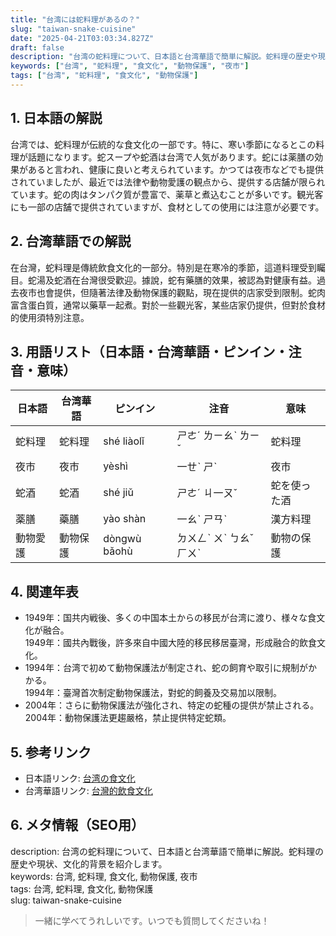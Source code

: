 ```yaml
---
title: "台湾には蛇料理があるの？"
slug: "taiwan-snake-cuisine"
date: "2025-04-21T03:03:34.827Z"
draft: false
description: "台湾の蛇料理について、日本語と台湾華語で簡単に解説。蛇料理の歴史や現状、文化的背景を紹介します。"
keywords: ["台湾", "蛇料理", "食文化", "動物保護", "夜市"]
tags: ["台湾", "蛇料理", "食文化", "動物保護"]
---
```


## 1. 日本語の解説  
台湾では、蛇料理が伝統的な食文化の一部です。特に、寒い季節になるとこの料理が話題になります。蛇スープや蛇酒は台湾で人気があります。蛇には薬膳の効果があると言われ、健康に良いと考えられています。かつては夜市などでも提供されていましたが、最近では法律や動物愛護の観点から、提供する店舗が限られています。蛇の肉はタンパク質が豊富で、薬草と煮込むことが多いです。観光客にも一部の店舗で提供されていますが、食材としての使用には注意が必要です。

## 2. 台湾華語での解説  
在台灣，蛇料理是傳統飲食文化的一部分。特別是在寒冷的季節，這道料理受到矚目。蛇湯及蛇酒在台灣很受歡迎。據說，蛇有藥膳的效果，被認為對健康有益。過去夜市也會提供，但隨著法律及動物保護的觀點，現在提供的店家受到限制。蛇肉富含蛋白質，通常以藥草一起煮。對於一些觀光客，某些店家仍提供，但對於食材的使用須特別注意。

## 3. 用語リスト（日本語・台湾華語・ピンイン・注音・意味）  
| 日本語 | 台湾華語 | ピンイン | 注音 | 意味 |
|---|---|---|---|---|
| 蛇料理 | 蛇料理 | shé liàolǐ | ㄕㄜˊ ㄌㄧㄠˋ ㄌㄧˇ | 蛇料理 |
| 夜市 | 夜市 | yèshì | 一ㄝˋ ㄕˋ | 夜市 |
| 蛇酒 | 蛇酒 | shé jiǔ | ㄕㄜˊ ㄐ一ㄡˇ | 蛇を使った酒 |
| 薬膳 | 藥膳 | yào shàn | 一ㄠˋ ㄕㄢˋ | 漢方料理 |
| 動物愛護 | 動物保護 | dòngwù bǎohù | ㄉㄨㄥˋ ㄨˋ ㄅㄠˇ ㄏㄨˋ | 動物の保護 |

## 4. 関連年表  
- 1949年：国共内戦後、多くの中国本土からの移民が台湾に渡り、様々な食文化が融合。  
1949年：國共內戰後，許多來自中國大陸的移民移居臺灣，形成融合的飲食文化。
- 1994年：台湾で初めて動物保護法が制定され、蛇の飼育や取引に規制がかかる。  
1994年：臺灣首次制定動物保護法，對蛇的飼養及交易加以限制。
- 2004年：さらに動物保護法が強化され、特定の蛇種の提供が禁止される。  
2004年：動物保護法更趨嚴格，禁止提供特定蛇類。

## 5. 参考リンク  
- 日本語リンク: [台湾の食文化](https://www.excite.co.jp/news/article/Tpac212160/)  
- 台湾華語リンク: [台灣的飲食文化](https://www.uniteddaily.com/news/view/id/3685)  

## 6. メタ情報（SEO用）  
description: 台湾の蛇料理について、日本語と台湾華語で簡単に解説。蛇料理の歴史や現状、文化的背景を紹介します。  
keywords: 台湾, 蛇料理, 食文化, 動物保護, 夜市  
tags: 台湾, 蛇料理, 食文化, 動物保護  
slug: taiwan-snake-cuisine

> 一緒に学べてうれしいです。いつでも質問してくださいね！